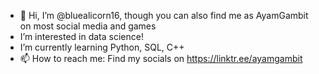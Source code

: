 - 👋 Hi, I’m @bluealicorn16, though you can also find me as AyamGambit on most social media and games
- I’m interested in data science!
- I’m currently learning Python, SQL, C++
- 📫 How to reach me: Find my socials on https://linktr.ee/ayamgambit

<!---

--->
